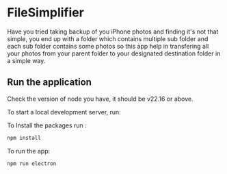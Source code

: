 # FileSimplifier

Have you tried taking backup of you iPhone photos and finding it's not that simple, you end up with a folder which contains multiple sub folder and each sub folder contains some photos so this app help in transfering all your photos from your parent folder to your designated destination folder in a simple way.

## Run the application

Check the version of node you have, it should be v22.16 or above.

To start a local development server, run:

To Install the packages run :

```bash
npm install
```

To run the app:

```bash
npm run electron
```
